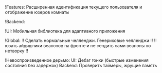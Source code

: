 !Features:
Расширенная идентификация текущего пользователя и отображение юзеров комнаты

!Backend:

!UI:
Мобильная библиотека для адаптивного приложения

!Global:
!! Сделать нормальные челленджи. Генериковые челленджи !!
!! юзать айдишники веапонов на фронте и не сендить сами веапоны по нетворку !!

!Невоспроизведенное дерьмо:
UI: Дебаг гонки (быстрые изменения состояния без задержок)
Backend: Проверить таймеры, жрущие память
